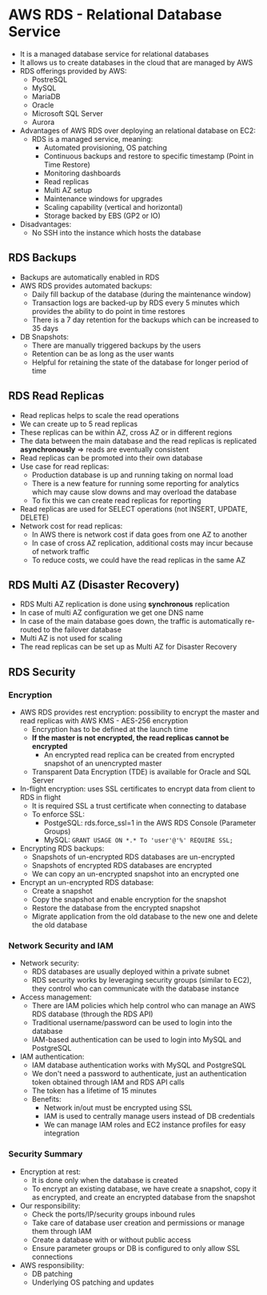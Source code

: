 # AWS RDS - Relational Database Service

- It is a managed database service for relational databases
- It allows us to create databases in the cloud that are managed by AWS
- RDS offerings provided by AWS:
    - PostreSQL
    - MySQL
    - MariaDB
    - Oracle
    - Microsoft SQL Server
    - Aurora
- Advantages of AWS RDS over deploying an relational database on EC2:
    - RDS is a managed service, meaning:
        - Automated provisioning, OS patching
        - Continuous backups and restore to specific timestamp (Point in Time Restore)
        - Monitoring dashboards
        - Read replicas
        - Multi AZ setup
        - Maintenance windows for upgrades
        - Scaling capability (vertical and horizontal)
        - Storage backed by EBS (GP2 or IO)
- Disadvantages:
    - No SSH into the instance which hosts the database

## RDS Backups

- Backups are automatically enabled in RDS
- AWS RDS provides automated backups:
    - Daily fill backup of the database (during the maintenance window)
    - Transaction logs are backed-up by RDS every 5 minutes which provides the ability to do point in time restores
    - There is a 7 day retention for the backups which can be increased to 35 days
- DB Snapshots:
    - There are manually triggered backups by the users
    - Retention can be as long as the user wants
    - Helpful for retaining the state of the database for longer period of time

## RDS Read Replicas

- Read replicas helps to scale the read operations
- We can create up to 5 read replicas
- These replicas can be within AZ, cross AZ or in different regions
- The data between the main database and the read replicas is replicated **asynchronously** => reads are eventually consistent
- Read replicas can be promoted into their own database
- Use case for read replicas:
    - Production database is up and running taking on normal load
    - There is a new feature for running some reporting for analytics which may cause slow downs and may overload the database
    - To fix this we can create read replicas for reporting
- Read replicas are used for SELECT operations (not INSERT, UPDATE, DELETE)
- Network cost for read replicas:
    - In AWS there is network cost if data goes from one AZ to another
    - In case of cross AZ replication, additional costs may incur because of network traffic
    - To reduce costs, we could have the read replicas in the same AZ

## RDS Multi AZ (Disaster Recovery)

- RDS Multi AZ replication is done using **synchronous** replication
- In case of multi AZ configuration we get one DNS name
- In case of the main database goes down, the traffic is automatically re-routed to the failover database
- Multi AZ is not used for scaling
- The read replicas can be set up as Multi AZ for Disaster Recovery

## RDS Security

### Encryption

- AWS RDS provides rest encryption: possibility to encrypt the master and read replicas with AWS KMS - AES-256 encryption
    - Encryption has to be defined at the launch time
    - **If the master is not encrypted, the read replicas cannot be encrypted**
        - An encrypted read replica can be created from encrypted snapshot of an unencrypted master
    - Transparent Data Encryption (TDE) is available for Oracle and SQL Server
- In-flight encryption: uses SSL certificates to encrypt data from client to RDS in flight
    - It is required SSL a trust certificate when connecting to database
    - To enforce SSL:
        - PostgeSQL: rds.force_ssl=1 in the AWS RDS Console (Parameter Groups)
        - MySQL: `GRANT USAGE ON *.* To 'user'@'%' REQUIRE SSL;`
- Encrypting RDS backups:
    - Snapshots of un-encrypted RDS databases are un-encrypted
    - Snapshots of encrypted RDS databases are encrypted
    - We can copy an un-encrypted snapshot into an encrypted one
- Encrypt an un-encrypted RDS database:
    - Create a snapshot
    - Copy the snapshot and enable encryption for the snapshot
    - Restore the database from the encrypted snapshot
    - Migrate application from the old database to the new one and delete the old database

### Network Security and IAM

- Network security:
    - RDS databases are usually deployed within a private subnet
    - RDS security works by leveraging security groups (similar to EC2), they control who can communicate with the database instance
- Access management:
    - There are IAM policies which help control who can manage an AWS RDS database (through the RDS API)
    - Traditional username/password can be used to login into the database
    - IAM-based authentication can be used to login into MySQL and PostgreSQL 
- IAM authentication:
    - IAM database authentication works with MySQL and PostgreSQL
    - We don't need a password to authenticate, just an authentication token obtained through IAM and RDS API calls
    - The token has a lifetime of 15 minutes
    - Benefits:
        - Network in/out must be encrypted using SSL
        - IAM is used to centrally manage users instead of DB credentials
        - We can manage IAM roles and EC2 instance profiles for easy integration

### Security Summary

- Encryption at rest:
    - It is done only when the database is created
    - To encrypt an existing database, we have create a snapshot, copy it as encrypted, and create an encrypted database from the snapshot
- Our responsibility:
    - Check the ports/IP/security groups inbound rules
    - Take care of database user creation and permissions or manage them through IAM
    - Create a database with or without public access
    - Ensure parameter groups or DB is configured to only allow SSL connections
- AWS responsibility:
    - DB patching
    - Underlying OS patching and updates


